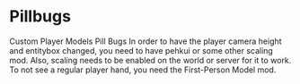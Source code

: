 # Pillbugs
Custom Player Models Pill Bugs
In order to have the player camera height and entitybox changed, you need to have pehkui or some other scaling mod. Also, scaling needs to be enabled on the world or server for it to work. To not see a regular player hand, you need the First-Person Model mod.
